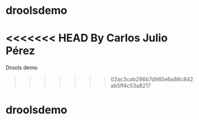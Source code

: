 # droolsdemo
<<<<<<< HEAD
By Carlos Julio Pérez
=======
Drools demo
>>>>>>> 02ac3cab296b7d985e6a88c842ab5ff4c53a8217
# droolsdemo
